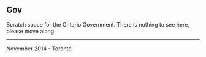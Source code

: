 ## Gov

Scratch space for the Ontario Government. There is nothing to see here, please move along.

-----------------------
November 2014 - Toronto